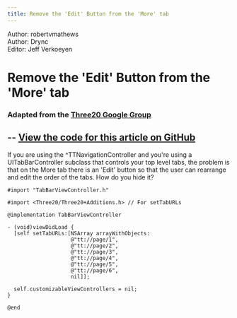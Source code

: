 ```yaml
---
title: Remove the 'Edit' Button from the 'More' tab
---
```


<div class="authors">
  <div class="author">Author: robertvmathews</div>
  <div class="author">Author: Drync</div>
  <div class="editor">Editor: Jeff Verkoeyen</div>
</div>

Remove the 'Edit' Button from the 'More' tab
============================================

### Adapted from the <a href="http://groups.google.com/group/three20/web/recipe-removing-the-edit-button-from-the-more-tab">Three20 Google Group</a>

--
[View the code for this article on GitHub](http://github.com/Three20/Samples/tree/master/HiddenEditButton/)
--

If you are using the ^TTNavigationController and you're using a UITabBarController
subclass that controls your top level tabs, the problem is that on the More
tab there is an 'Edit' button so that the user can rearrange and edit the order
of the tabs. How do you hide it?

    #import "TabBarViewController.h"

    #import <Three20/Three20+Additions.h> // For setTabURLs

    @implementation TabBarViewController

    - (void)viewDidLoad {
      [self setTabURLs:[NSArray arrayWithObjects:
                        @"tt://page/1",
                        @"tt://page/2",
                        @"tt://page/3",
                        @"tt://page/4",
                        @"tt://page/5",
                        @"tt://page/6",
                        nil]];
    
      self.customizableViewControllers = nil;
    }

    @end